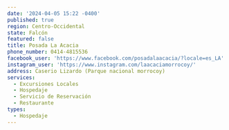 ```yaml
---
date: '2024-04-05 15:22 -0400'
published: true
region: Centro-Occidental
state: Falcón
featured: false
title: Posada La Acacia
phone_number: 0414-4815536
facebook_user: 'https://www.facebook.com/posadalaacacia/?locale=es_LA'
instagram_user: 'https://www.instagram.com/laacaciamorrocoy/'
address: Caserio Lizardo (Parque nacional morrocoy)
services:
  - Excursiones Locales
  - Hospedaje
  - Servicio de Reservación
  - Restaurante
types:
  - Hospedaje
---
```


